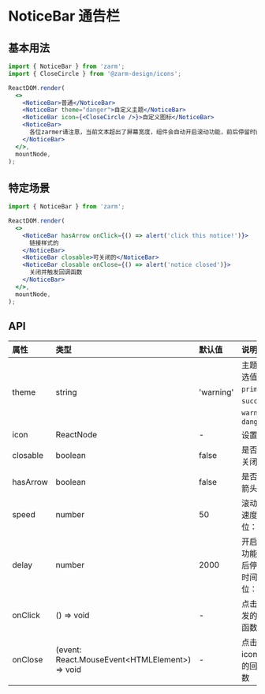 # NoticeBar 通告栏

## 基本用法

```jsx
import { NoticeBar } from 'zarm';
import { CloseCircle } from '@zarm-design/icons';

ReactDOM.render(
  <>
    <NoticeBar>普通</NoticeBar>
    <NoticeBar theme="danger">自定义主题</NoticeBar>
    <NoticeBar icon={<CloseCircle />}>自定义图标</NoticeBar>
    <NoticeBar>
      各位zarmer请注意，当前文本超出了屏幕宽度，组件会自动开启滚动功能，前后停留时间和滚动速度可以自定义设置，更多用法请参见使用文档。
    </NoticeBar>
  </>,
  mountNode,
);
```

## 特定场景

```jsx
import { NoticeBar } from 'zarm';

ReactDOM.render(
  <>
    <NoticeBar hasArrow onClick={() => alert('click this notice!')}>
      链接样式的
    </NoticeBar>
    <NoticeBar closable>可关闭的</NoticeBar>
    <NoticeBar closable onClose={() => alert('notice closed')}>
      关闭并触发回调函数
    </NoticeBar>
  </>,
  mountNode,
);
```

## API

| 属性     | 类型                                             | 默认值    | 说明                                                   |
| :------- | :----------------------------------------------- | :-------- | :----------------------------------------------------- |
| theme    | string                                           | 'warning' | 主题，可选值 `primary`、`success`、`warning`、`danger` |
| icon     | ReactNode                                        | -         | 设置图标                                               |
| closable | boolean                                          | false     | 是否显示关闭按钮                                       |
| hasArrow | boolean                                          | false     | 是否显示箭头                                           |
| speed    | number                                           | 50        | 滚动时的速度（单位：px/s）                             |
| delay    | number                                           | 2000      | 开启滚动功能时前后停留的时间（单位：ms）               |
| onClick  | () => void                                       | -         | 点击后触发的回调函数                                   |
| onClose  | (event: React.MouseEvent\<HTMLElement\>) => void | -         | 点击关闭 icon 触发的回调函数                           |
